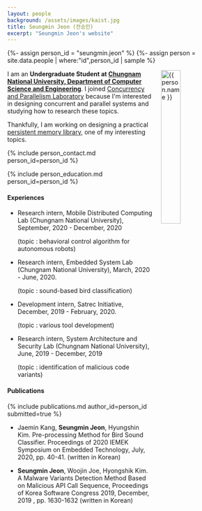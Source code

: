 ```yaml
---
layout: people
background: /assets/images/kaist.jpg
title: Seungmin Jeon (전승민)
excerpt: "Seungmin Jeon's website"
---
```


{%- assign person_id = "seungmin.jeon" %}
{%- assign person = site.data.people | where:"id",person_id | sample %}

<img align="right" style="width: 30%; padding-left: 3%;" src="{{ site.baseurl }}/assets/images/people/seungmin.jeon.jpg" alt="{{ person.name }}">

I am an **Undergraduate Student at [Chungnam National University, Department of Computer Science and Engineering](http://cse.cnu.ac.kr/)**. I joined [Concurrency and Parallelism Laboratory](https://cp.kaist.ac.kr) because I'm interested in designing concurrent and parallel systems and studying how to research these topics.

Thankfully, I am working on designing a practical [persistent memory library](https://cp.kaist.ac.kr/pmem), one of my interesting topics.

{% include person_contact.md person_id=person_id %}

{% include person_education.md person_id=person_id %}

#### Experiences

- Research intern, Mobile Distributed Computing Lab (Chungnam National University), September, 2020 - December, 2020

  (topic : behavioral control algorithm for autonomous robots)

- Research intern, Embedded System Lab (Chungnam National University), March, 2020 - June, 2020.

  (topic : sound-based bird classification)

- Development intern, Satrec Initiative, December, 2019 - February, 2020.

  (topic : various tool development)

- Research intern, System Architecture and Security Lab (Chungnam National University), June, 2019 - December, 2019

  (topic : identification of malicious code variants)


#### Publications

{% include publications.md author_id=person_id submitted=true %}

* Jaemin Kang, **Seungmin Jeon**, Hyungshin Kim. Pre-processing Method for Bird Sound Classifier. Proceedings of 2020 IEMEK Symposium on Embedded Technology, July, 2020, pp. 40-41. (written in Korean)

* **Seungmin Jeon**, Woojin Joe, Hyongshik Kim. A Malware Variants Detection Method Based on Malicious API Call Sequence, Proceedings of Korea Software Congress 2019, December, 2019 , pp. 1630-1632 (written in Korean)
